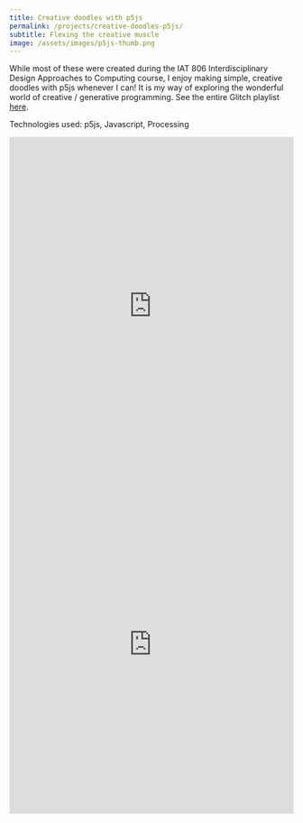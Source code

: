 ```yaml
---
title: Creative doodles with p5js
permalink: /projects/creative-doodles-p5js/
subtitle: Flexing the creative muscle
image: /assets/images/p5js-thumb.png
---
```


While most of these were created during the IAT 806 Interdisciplinary Design Approaches to Computing course, I enjoy making simple, creative doodles with p5js whenever I can! It is my way of exploring the wonderful world of creative / generative programming. See the entire Glitch playlist [here](https://glitch.com/@gameshire/p-5-js-doodles).

Technologies used: p5js, Javascript, Processing


<div class="glitch-embed-wrap" style="height: 600px; width: 100%;">
  <iframe
    src="https://glitch.com/embed/#!/embed/p5js-wordle?path=sketch.js&previewSize=100"
    title="p5js-wordle on Glitch"
    allow="geolocation; microphone; camera; midi; encrypted-media; xr-spatial-tracking; fullscreen"
    allowFullScreen
    style="height: 100%; width: 100%; border: 0;">
  </iframe>
</div>


<div class="glitch-embed-wrap" style="height: 600px; width: 100%;">
  <iframe
    src="https://glitch.com/embed/#!/embed/p5js-radio-autotune?path=sketch.js&previewSize=100"
    title="p5js-radio-autotune on Glitch"
    allow="geolocation; microphone; camera; midi; encrypted-media; xr-spatial-tracking; fullscreen"
    allowFullScreen
    style="height: 100%; width: 100%; border: 0;">
  </iframe>
</div>